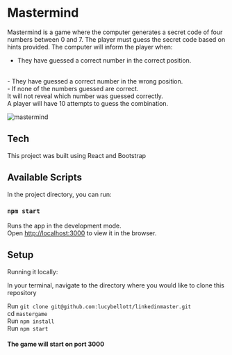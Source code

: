 # Mastermind

Mastermind is a game where the computer generates a secret code of four numbers between 0 and 7. The player must guess the secret code based on hints provided. The computer will inform the player when:
<br/>
- They have guessed a correct number in the correct position.
<br/>
- They have guessed a correct number in the wrong position. 
<br/>
- If none of the numbers guessed are correct. 
<br/>
It will not reveal which number was guessed correctly.
<br/>
A player will have 10 attempts to guess the combination.

![mastermind](https://i.ibb.co/Z8y6LKn/Screen-Shot-2021-11-29-at-4-25-44-PM.png)

## Tech 

This project was built using React and Bootstrap

## Available Scripts

In the project directory, you can run:

### `npm start`

Runs the app in the development mode.\
Open [http://localhost:3000](http://localhost:3000) to view it in the browser.

## Setup

Running it locally:

In your terminal, navigate to the directory where you would like to clone this repository
<br/>

 Run `git clone git@github.com:lucybellott/linkedinmaster.git`
 <br/>
 cd  `mastergame`
 <br/>
 Run `npm install`
 <br/>
 Run `npm start`
 <br/>
#### The game will start on port 3000




